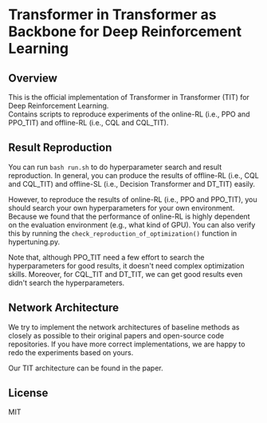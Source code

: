 # Transformer in Transformer as Backbone for Deep Reinforcement Learning



## Overview
This is the official implementation of Transformer in Transformer (TIT) for Deep Reinforcement Learning.  
Contains scripts to reproduce experiments of the online-RL (i.e., PPO and PPO_TIT) and offline-RL (i.e., CQL and CQL_TIT).



## Result Reproduction
You can run ```bash run.sh``` to do hyperparameter search and result reproduction. 
In general, you can produce the results of offline-RL (i.e., CQL and CQL_TIT) and 
offline-SL (i.e., Decision Transformer and DT_TIT) easily.

However, to reproduce the results of online-RL (i.e., PPO and PPO_TIT), you should 
search your own hyperparameters for your own environment. Because we found that the 
performance of  online-RL is highly dependent on the evaluation environment (e.g., 
what kind of GPU).  You can also verify this by running the ```check_reproduction_of_optimization()```
function in hypertuning.py. 

Note that, although PPO_TIT need a few effort to search the hyperparameters for good 
results, it doesn't need complex optimization skills. Moreover, for CQL_TIT and DT_TIT,
we can get good results even didn't search the hyperparameters.



## Network Architecture
We try to implement the network architectures of baseline methods as closely as possible 
to their original papers and open-source code repositories. If you have more correct 
implementations, we are happy to redo the experiments based on yours.

Our TIT architecture can be found in the paper.


## License

MIT
